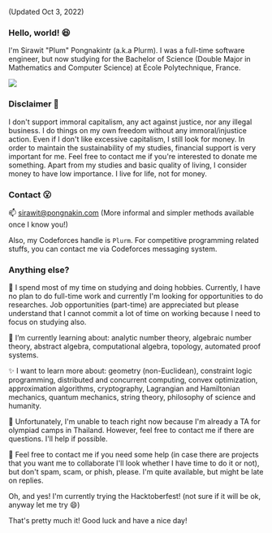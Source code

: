 (Updated Oct 3, 2022)

### Hello, world! 😆

I'm Sirawit "Plum" Pongnakintr (a.k.a Plurm). I was a full-time software engineer, but now studying for the Bachelor of Science (Double Major in Mathematics and Computer Science) at École Polytechnique, France.

![](https://about.plummmm.com/dist/assets/drawing_teal.svg)

### Disclaimer 🤔

I don't support immoral capitalism, any act against justice, nor any illegal business. I do things on my own freedom without any immoral/injustice action. Even if I don't like excessive capitalism, I still look for money. In order to maintain the sustainability of my studies, financial support is very important for me. Feel free to contact me if you're interested to donate me something. Apart from my studies and basic quality of living, I consider money to have low importance. I live for life, not for money.

### Contact 😮

📫 sirawit@pongnakin.com (More informal and simpler methods available once I know you!)

Also, my Codeforces handle is `Plurm`. For competitive programming related stuffs, you can contact me via Codeforces messaging system.

### Anything else?

🔭 I spend most of my time on studying and doing hobbies. Currently, I have no plan to do full-time work and currently I'm looking for opportunities to do researches. Job opportunities (part-time) are appreciated but please understand that I cannot commit a lot of time on working because I need to focus on studying also.

🌱 I’m currently learning about: analytic number theory, algebraic number theory, abstract algebra, computational algebra, topology, automated proof systems.

✨ I want to learn more about: geometry (non-Euclidean), constraint logic programming, distributed and concurrent computing, convex optimization, approximation algorithms, cryptography, Lagrangian and Hamiltonian mechanics, quantum mechanics, string theory, philosophy of science and humanity.

🤔 Unfortunately, I'm unable to teach right now because I'm already a TA for olympiad camps in Thailand. However, feel free to contact me if there are questions. I'll help if possible.

👯 Feel free to contact me if you need some help (in case there are projects that you want me to collaborate I'll look whether I have time to do it or not), but don't spam, scam, or phish, please. I'm quite available, but might be late on replies. 

Oh, and yes! I'm currently trying the Hacktoberfest! (not sure if it will be ok, anyway let me try 😄)

That's pretty much it! Good luck and have a nice day!

<!--
**plumsirawit/plumsirawit** is a ✨ _special_ ✨ repository because its `README.md` (this file) appears on your GitHub profile.

Here are some ideas to get you started:

- 🔭 I’m currently working on ...
- 🌱 I’m currently learning ...
- 👯 I’m looking to collaborate on ...
- 🤔 I’m looking for help with ...
- 💬 Ask me about ...
- 📫 How to reach me: ...
- 😄 Pronouns: ...
- ⚡ Fun fact: ...
-->
